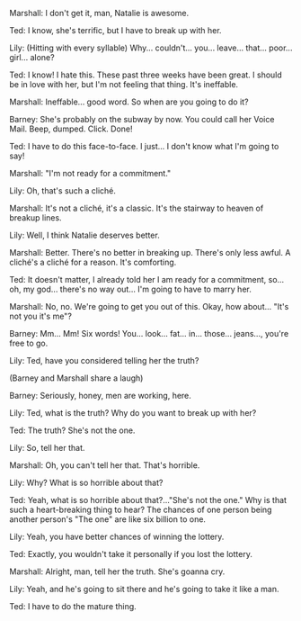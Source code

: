 Marshall: I don't get it, man, Natalie is awesome.

Ted: I know, she's terrific, but I have to break up with her.

Lily: (Hitting with every syllable) Why... couldn't... you... leave... that... poor... girl... alone?

Ted: I know! I hate this. These past three weeks have been great. I should be in love with her, but I'm not feeling that thing. It's ineffable.

Marshall: Ineffable... good word. So when are you going to do it?

Barney: She's probably on the subway by now. You could call her Voice Mail. Beep, dumped. Click. Done!

Ted: I have to do this face-to-face. I just... I don't know what I'm going to say!

Marshall: "I'm not ready for a commitment."

Lily: Oh, that's such a cliché.

Marshall: It's not a cliché, it's a classic. It's the stairway to heaven of breakup lines.

Lily: Well, I think Natalie deserves better.

Marshall: Better. There's no better in breaking up. There's only less awful. A cliché's a cliché for a reason. It's comforting.

Ted: It doesn't matter, I already told her I am ready for a commitment, so... oh, my god... there's no way out... I'm going to have to marry her.

Marshall: No, no. We're going to get you out of this. Okay, how about... "It's not you it's me"?

Barney: Mm... Mm! Six words! You... look... fat... in... those... jeans..., you're free to go.

Lily: Ted, have you considered telling her the truth?

(Barney and Marshall share a laugh)

Barney: Seriously, honey, men are working, here.

Lily: Ted, what is the truth? Why do you want to break up with her?

Ted: The truth? She's not the one.

Lily: So, tell her that.

Marshall: Oh, you can't tell her that. That's horrible.

Lily: Why? What is so horrible about that?

Ted: Yeah, what is so horrible about that?..."She's not the one." Why is that such a heart-breaking thing to hear? The chances of one person being another person's "The one" are like six billion to one.

Lily: Yeah, you have better chances of winning the lottery.

Ted: Exactly, you wouldn't take it personally if you lost the lottery.

Marshall: Alright, man, tell her the truth. She's goanna cry.

Lily: Yeah, and he's going to sit there and he's going to take it like a man.

Ted: I have to do the mature thing.

